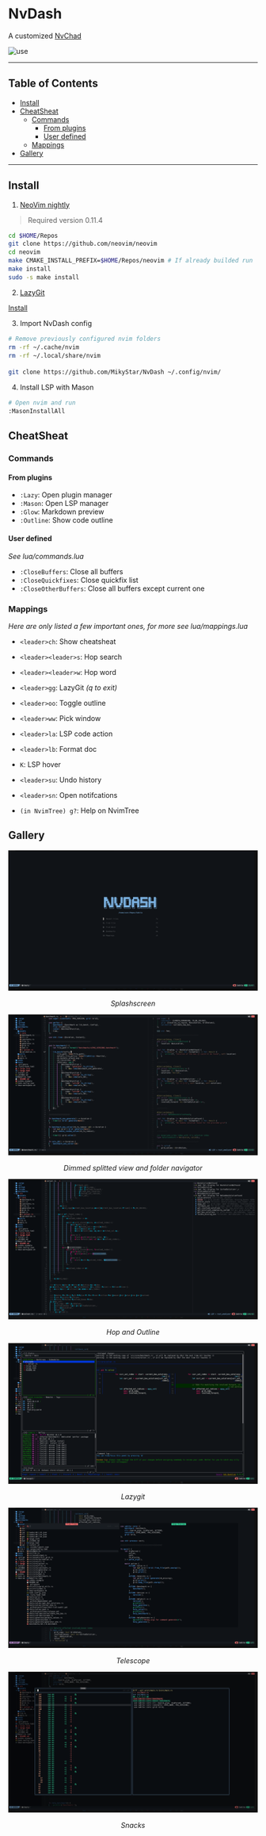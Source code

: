 # NvDash

A customized [NvChad](https://nvchad.com)

![use](./assets/use.gif)

---

## Table of Contents

- [Install](#install)
- [CheatSheat](#cheatsheat)
  - [Commands](#commands)
    - [From plugins](#from-plugins)
    - [User defined](#user-defined)
  - [Mappings](#mappings)
- [Gallery](#gallery)

---

## Install

1. [NeoVim nightly](https://github.com/neovim/neovim/blob/master/BUILD.md#quick-start)

> Required version 0.11.4

```sh
cd $HOME/Repos
git clone https://github.com/neovim/neovim
cd neovim
make CMAKE_INSTALL_PREFIX=$HOME/Repos/neovim # If already builded run 'make distclean'
make install
sudo -s make install
```

2. [LazyGit](https://github.com/jesseduffield/lazygit)

[Install](https://github.com/jesseduffield/lazygit?tab=readme-ov-file#binary-releases)

3. Import NvDash config

```sh
# Remove previously configured nvim folders
rm -rf ~/.cache/nvim
rm -rf ~/.local/share/nvim

git clone https://github.com/MikyStar/NvDash ~/.config/nvim/
```

4. Install LSP with Mason

```sh
# Open nvim and run
:MasonInstallAll
```

## CheatSheat

### Commands

#### From plugins

- `:Lazy`: Open plugin manager
- `:Mason`: Open LSP manager
- `:Glow`: Markdown preview
- `:Outline`: Show code outline

#### User defined

_See lua/commands.lua_

- `:CloseBuffers`: Close all buffers
- `:CloseQuickfixes`: Close quickfix list
- `:CloseOtherBuffers`: Close all buffers except current one

### Mappings

_Here are only listed a few important ones, for more see lua/mappings.lua_

- `<leader>ch`: Show cheatsheat

- `<leader><leader>s`: Hop search
- `<leader><leader>w`: Hop word

- `<leader>gg`: LazyGit _(q to exit)_
- `<leader>oo`: Toggle outline
- `<leader>ww`: Pick window

- `<leader>la`: LSP code action
- `<leader>lb`: Format doc
- `K`: LSP hover

- `<leader>su`: Undo history
- `<leader>sn`: Open notifcations

- `(in NvimTree) g?`: Help on NvimTree

## Gallery

![splashscreen](./assets/splashscreen.png)
_<center>Splashscreen</center>_

![splitted view](./assets/splitted-view.png)
_<center>Dimmed splitted view and folder navigator</center>_

![hop and outline](./assets/hop-outline.png)
_<center>Hop and Outline</center>_

![lazygit](./assets/lazygit.png)
_<center>Lazygit</center>_

![telescope](./assets/telescope.png)
_<center>Telescope</center>_

![snacks](./assets/snacks.png)
_<center>Snacks</center>_
